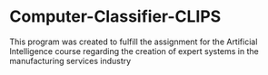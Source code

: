 # Computer-Classifier-CLIPS
This program was created to fulfill the assignment for the Artificial Intelligence course regarding the creation of expert systems in the manufacturing services industry
